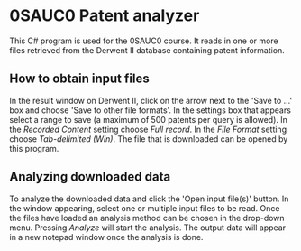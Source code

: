 # 0SAUC0 Patent analyzer
This C# program is used for the 0SAUC0 course. It reads in one or more files retrieved from the Derwent II database containing patent information.

## How to obtain input files
In the result window on Derwent II, click on the arrow next to the 'Save to ...' box and choose 'Save to other file formats'. In the settings box that appears select a range to save (a maximum of 500 patents per query is allowed). In the _Recorded Content_ setting choose _Full record_. In the _File Format_ setting choose _Tab-delimited (Win)_. The file that is downloaded can be opened by this program.

## Analyzing downloaded data
To analyze the downloaded data and click the 'Open input file(s)' button. In the window appearing, select one or multiple input files to be read. Once the files have loaded an analysis method can be chosen in the drop-down menu. Pressing _Analyze_ will start the analysis. The output data will appear in a new notepad window once the analysis is done.
